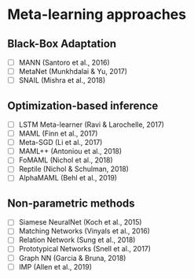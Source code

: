 # Meta-learning approaches
## Black-Box Adaptation
- [ ] MANN (Santoro et al., 2016)
- [ ] MetaNet (Munkhdalai & Yu, 2017)
- [ ] SNAIL (Mishra et al., 2018)

## Optimization-based inference
- [ ] LSTM Meta-learner (Ravi & Larochelle, 2017)
- [ ] MAML (Finn et al., 2017)
- [ ] Meta-SGD (Li et al., 2017)
- [ ] MAML++ (Antoniou et al., 2018)
- [ ] FoMAML (Nichol et al., 2018)
- [ ] Reptile (Nichol & Schulman, 2018)
- [ ] AlphaMAML (Behl et al., 2019)

## Non-parametric methods
- [ ] Siamese NeuralNet (Koch et al., 2015)
- [ ] Matching Networks (Vinyals et al., 2016)
- [ ] Relation Network (Sung et al., 2018)
- [ ] Prototypical Networks (Snell et al., 2017)
- [ ] Graph NN (Garcia & Bruna, 2018)
- [ ] IMP (Allen et al., 2019)
